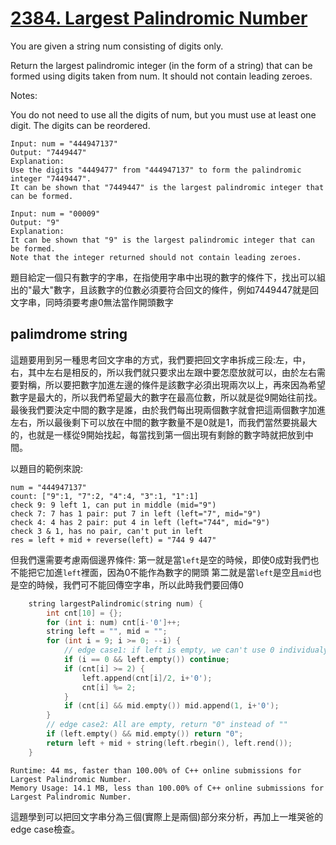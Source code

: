 # [2384. Largest Palindromic Number](https://leetcode.com/problems/largest-palindromic-number/)

You are given a string num consisting of digits only.

Return the largest palindromic integer (in the form of a string) that can be formed using digits taken from num. It should not contain leading zeroes.

Notes:

You do not need to use all the digits of num, but you must use at least one digit.
The digits can be reordered.

```
Input: num = "444947137"
Output: "7449447"
Explanation: 
Use the digits "4449477" from "444947137" to form the palindromic integer "7449447".
It can be shown that "7449447" is the largest palindromic integer that can be formed.
```

```
Input: num = "00009"
Output: "9"
Explanation: 
It can be shown that "9" is the largest palindromic integer that can be formed.
Note that the integer returned should not contain leading zeroes.
```

題目給定一個只有數字的字串，在指使用字串中出現的數字的條件下，找出可以組出的"最大"數字，且該數字的位數必須要符合回文的條件，例如7449447就是回文字串，同時須要考慮0無法當作開頭數字

## palimdrome string
這題要用到另一種思考回文字串的方式，我們要把回文字串拆成三段:左，中，右，其中左右是相反的，所以我們就只要求出左跟中要怎麼放就可以，由於左右需要對稱，所以要把數字加進左邊的條件是該數字必須出現兩次以上，再來因為希望數字是最大的，所以我們希望最大的數字在最高位數，所以就是從9開始往前找。
最後我們要決定中間的數字是誰，由於我們每出現兩個數字就會把這兩個數字加進左右，所以最後剩下可以放在中間的數字數量不是0就是1，而我們當然要挑最大的，也就是一樣從9開始找起，每當找到第一個出現有剩餘的數字時就把放到中間。

以題目的範例來說:
```
num = "444947137"
count: ["9":1, "7":2, "4":4, "3":1, "1":1]
check 9: 9 left 1, can put in middle (mid="9")
check 7: 7 has 1 pair: put 7 in left (left="7", mid="9")
check 4: 4 has 2 pair: put 4 in left (left="744", mid="9")
check 3 & 1, has no pair, can't put in left
res = left + mid + reverse(left) = "744 9 447"
```

但我們還需要考慮兩個邊界條件:
第一就是當`left`是空的時候，即使0成對我們也不能把它加進`left`裡面，因為0不能作為數字的開頭
第二就是當`left`是空且`mid`也是空的時候，我們可不能回傳空字串，所以此時我們要回傳0
```cpp
    string largestPalindromic(string num) {
        int cnt[10] = {};
        for (int i: num) cnt[i-'0']++;
        string left = "", mid = "";
        for (int i = 9; i >= 0; --i) {
            // edge case1: if left is empty, we can't use 0 individualy
            if (i == 0 && left.empty()) continue;
            if (cnt[i] >= 2) {
                left.append(cnt[i]/2, i+'0');
                cnt[i] %= 2;
            }
            if (cnt[i] && mid.empty()) mid.append(1, i+'0');
        }
        // edge case2: All are empty, return "0" instead of ""
        if (left.empty() && mid.empty()) return "0";
        return left + mid + string(left.rbegin(), left.rend());
    }
```

```
Runtime: 44 ms, faster than 100.00% of C++ online submissions for Largest Palindromic Number.
Memory Usage: 14.1 MB, less than 100.00% of C++ online submissions for Largest Palindromic Number.
```

這題學到可以把回文字串分為三個(實際上是兩個)部分來分析，再加上一堆哭爸的edge case檢查。
